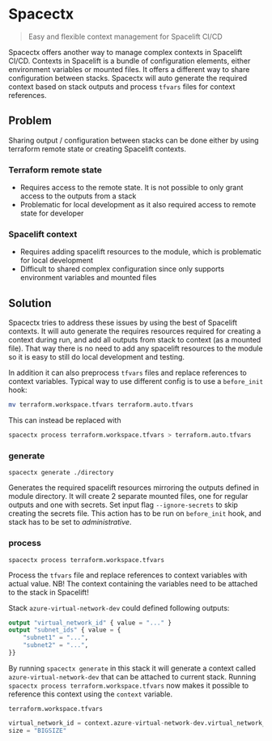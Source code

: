 # Spacectx

> Easy and flexible context management for Spacelift CI/CD

Spacectx offers another way to manage complex contexts in Spacelift CI/CD. Contexts in Spacelift is a bundle of configuration elements, either environment variables or mounted files. It offers a different way to share configuration between stacks. Spacectx will auto generate the required context based on stack outputs and process `tfvars` files for context references.

## Problem

Sharing output / configuration between stacks can be done either by using terraform remote state or creating Spacelift contexts.

### Terraform remote state

- Requires access to the remote state. It is not possible to only grant access to the outputs from a stack
- Problematic for local development as it also required access to remote state for developer

### Spacelift context

- Requires adding spacelift resources to the module, which is problematic for local development
- Difficult to shared complex configuration since only supports environment variables and mounted files

## Solution

Spacectx tries to address these issues by using the best of Spacelift contexts. It will auto generate the requires resources required for creating a context during run, and add all outputs from stack to context (as a mounted file). That way there is no need to add any spacelift resources to the module so it is easy to still do local development and testing.

In addition it can also preprocess `tfvars` files and replace references to context variables. Typical way to use different config is to use a `before_init` hook:

```bash
mv terraform.workspace.tfvars terraform.auto.tfvars
```

This can instead be replaced with

```bash
spacectx process terraform.workspace.tfvars > terraform.auto.tfvars
```

### generate

```
spacectx generate ./directory
```

Generates the required spacelift resources mirroring the outputs defined in module directory. It will create 2 separate mounted files, one for regular outputs and one with secrets. Set input flag `--ignore-secrets` to skip creating the secrets file. This action has to be run on `before_init` hook, and stack has to be set to *administrative*.

### process

```
spacectx process terraform.workspace.tfvars
```

Process the `tfvars` file and replace references to context variables with actual value. NB! The context containing the variables need to be attached to the stack in Spacelift!

Stack `azure-virtual-network-dev` could defined following outputs:

```terraform
output "virtual_network_id" { value = "..." }
output "subnet_ids" { value = {
    "subnet1" = "...",
    "subnet2" = "...",
}}
```

By running `spacectx generate` in this stack it will generate a context called `azure-virtual-network-dev` that can be attached to current stack. Running `spacectx process terraform.workspace.tfvars` now makes it possible to reference this context using the `context` variable.

`terraform.workspace.tfvars`
```terraform
virtual_network_id = context.azure-virtual-network-dev.virtual_network_id
size = "BIGSIZE"
```
